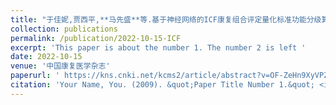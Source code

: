 ```yaml
---
title: "于佳妮,贾西平,**马先盛**等.基于神经网络的ICF康复组合评定量化标准功能分级算法模型构建及其验证[J].中国康复医学杂志,2022,37(10):1347-1353+1370."
collection: publications
permalink: /publication/2022-10-15-ICF
excerpt: 'This paper is about the number 1. The number 2 is left '
date: 2022-10-15
venue: '中国康复医学杂志'
paperurl: ' https://kns.cnki.net/kcms2/article/abstract?v=OF-ZeHn9XyVPZ44dJEHxZihLUvKXR-bzNPtIZo43AtDAQfv3egjw8kxZof4ifpVZ_vbj7k9'
citation: 'Your Name, You. (2009). &quot;Paper Title Number 1.&quot; <i>Journal 1</i>. 1(1).'
---
```

